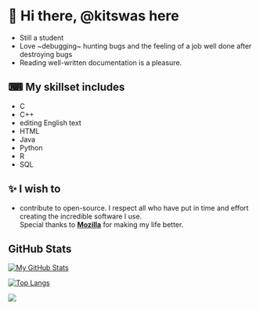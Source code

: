 # 👋 Hi there, @kitswas here

- Still a student
- Love ~debugging~ hunting bugs and the feeling of a job well done after destroying bugs
- Reading well-written documentation is a pleasure.

## ⌨ My skillset includes

- C
- C++
- editing English text
- HTML
- Java
- Python
- R
- SQL

## ✨ I wish to

- contribute to open-source. I respect all who have put in time and effort creating the incredible software I use.  
Special thanks to [**Mozilla**](https://www.mozilla.org/en-GB/) for making my life better.  

## GitHub Stats

[![My GitHub Stats](https://github-readme-stats-kitswas.vercel.app/api?username=kitswas&count_private=true&show_icons=true&theme=radical)](https://github.com/anuraghazra/github-readme-stats)

[![Top Langs](https://github-readme-stats-7vlsc5n0x-kitswas.vercel.app/api/top-langs/?username=kitswas&count_private=true&langs_count=10&layout=compact&p=0.5&q=0.809015)](https:/github.com/anuraghazra/github-readme-stats)

<!---
kitswas/kitswas is a ✨ unique ✨ repository because its `README.md` (this file) appears on your GitHub profile.
You can click the Preview link to take a look at your changes.
--->

![](https://hit.yhype.me/github/profile?user_id=90329875)
